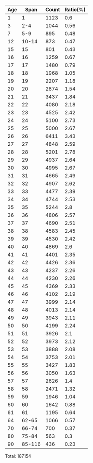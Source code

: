| Age | Span   | Count | Ratio(%) |
| --- | ------ | ----- | -------- |
| 1   | 1      | 1123  | 0.6      |
| 3   | 2-4    | 1044  | 0.56     |
| 7   | 5-9    | 895   | 0.48     |
| 12  | 10-14  | 873   | 0.47     |
| 15  | 15     | 801   | 0.43     |
| 16  | 16     | 1259  | 0.67     |
| 17  | 17     | 1480  | 0.79     |
| 18  | 18     | 1968  | 1.05     |
| 19  | 19     | 2207  | 1.18     |
| 20  | 20     | 2874  | 1.54     |
| 21  | 21     | 3437  | 1.84     |
| 22  | 22     | 4080  | 2.18     |
| 23  | 23     | 4525  | 2.42     |
| 24  | 24     | 5100  | 2.73     |
| 25  | 25     | 5000  | 2.67     |
| 26  | 26     | 6411  | 3.43     |
| 27  | 27     | 4848  | 2.59     |
| 28  | 28     | 5201  | 2.78     |
| 29  | 29     | 4937  | 2.64     |
| 30  | 30     | 4995  | 2.67     |
| 31  | 31     | 4665  | 2.49     |
| 32  | 32     | 4907  | 2.62     |
| 33  | 33     | 4477  | 2.39     |
| 34  | 34     | 4744  | 2.53     |
| 35  | 35     | 5244  | 2.8      |
| 36  | 36     | 4806  | 2.57     |
| 37  | 37     | 4690  | 2.51     |
| 38  | 38     | 4583  | 2.45     |
| 39  | 39     | 4530  | 2.42     |
| 40  | 40     | 4869  | 2.6      |
| 41  | 41     | 4401  | 2.35     |
| 42  | 42     | 4426  | 2.36     |
| 43  | 43     | 4237  | 2.26     |
| 44  | 44     | 4230  | 2.26     |
| 45  | 45     | 4369  | 2.33     |
| 46  | 46     | 4102  | 2.19     |
| 47  | 47     | 3999  | 2.14     |
| 48  | 48     | 4013  | 2.14     |
| 49  | 49     | 3943  | 2.11     |
| 50  | 50     | 4199  | 2.24     |
| 51  | 51     | 3926  | 2.1      |
| 52  | 52     | 3973  | 2.12     |
| 53  | 53     | 3888  | 2.08     |
| 54  | 54     | 3753  | 2.01     |
| 55  | 55     | 3427  | 1.83     |
| 56  | 56     | 3050  | 1.63     |
| 57  | 57     | 2626  | 1.4      |
| 58  | 58     | 2471  | 1.32     |
| 59  | 59     | 1946  | 1.04     |
| 60  | 60     | 1642  | 0.88     |
| 61  | 61     | 1195  | 0.64     |
| 64  | 62-65  | 1066  | 0.57     |
| 70  | 66-74  | 700   | 0.37     |
| 80  | 75-84  | 563   | 0.3      |
| 90  | 85-116 | 436   | 0.23     |

Total: 187154
